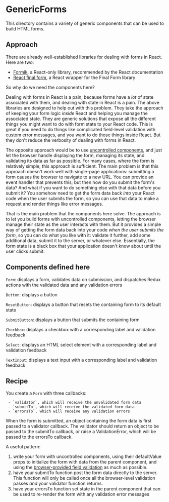 # GenericForms

This directory contains a variety of generic components that
can be used to build HTML forms.

## Approach 

There are already well-established libraries for dealing with forms in
React. Here are two:

  - [Formik](https://jaredpalmer.com/formik/docs/overview), a
    React-only library, recommended by the React documentation
  - [React final form](https://final-form.org/react), a React wrapper
    for the Final Form library 
    
So why do we need the components here?

Dealing with forms in React is a pain, because forms have a *lot* of
state associated with them, and dealing with state in React is a pain.
The above libraries are designed to help out with this problem. They
take the approach of keeping your form logic *inside* React and
helping you manage the associated state. They are generic solutions
that expose all the different things you might want to do with form
state to your React code. This is great if you need to do things like
complicated field-level validation with custom error messages, and you
want to do those things inside React. But they don't reduce the
verbosity of dealing with forms in React.

The opposite approach would be to use [uncontrolled
components](https://reactjs.org/docs/uncontrolled-components.html),
and just let the browser handle displaying the form, managing its
state, and validating its data as far as possible. For many cases,
where the form is relatively simple, this approach is sufficient. The
main problem is that this approach doesn't work well with single-page
applications: submitting a form causes the browser to navigate to a
new URL. You can provide an event handler that prevents this; but then
how do you submit the form's data? And what if you want to do
something else with that data before you submit it? You somehow need
to get the form data back *into* your React code when the user submits
the form, so you can use that data to make a request and render things
like error messages.

That is the main problem that the components here solve. The approach
is to let you build forms with uncontrolled components, letting the
browser manage their state as the user interacts with them. But it
provides a simple way of getting the form data back into your code
*when the user submits the form*, so you can do what you like with it:
validate it further, add some additional data, submit it to the
server, or whatever else. Essentially, the form state is a black box
that your application doesn't know about until the user clicks submit.

## Components defined here

`Form`: displays a form, validates data on submission, and dispatches
Redux actions with the validated data and any validation errors

`Button`: displays a button

`ResetButton`: displays a button that resets the containing form to its default state

`SubmitButton`: displays a button that submits the containing form

`Checkbox`: displays a checkbox with a corresponding label and validation feedback

`Select`: displays an HTML select element with a corresponding label
and validation feedback

`TextInput`: displays a text input with a corresponding label and
validation feedback

## Recipe

You create a `Form` with three callbacks:

     - `validator`, which will receive the unvalidated form data
     - `submitTo`, which will receive the validated form data
     - `errorsTo`, which will receive any validation errors 
     
When the form is submitted, an object containing the form data is
first passed to a validator callback. The validator should return an
object to be passed to the submitTo callback, or raise a
ValidationError, which will be passed to the errorsTo callback.

A useful pattern:

  1. write your form with uncontrolled components, using their
     defaultValue props to initialize the form with data from the
     parent component, and using the [browser-provided field
     validation](https://html.spec.whatwg.org/multipage/form-control-infrastructure.html#constraints)
     as much as possible.
  2. have your submitTo function post the form data directly to the
     server. This function will only be called once all the
     browser-level validation passes *and* your validator function
     returns.
  3. have your errorsTo function set state in the parent component
     that can be used to re-render the form with any validation error
     messages
